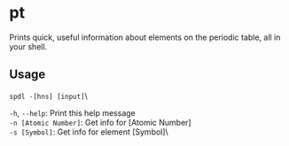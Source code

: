 # pt

Prints quick, useful information about elements on the periodic table, all in your shell.

## Usage
`spdl -[hns] [input]`\

`-h`, `--help`: Print this help message\
`-n [Atomic Number]`: Get info for [Atomic Number]\
`-s [Symbol]`: Get info for element [Symbol]\
